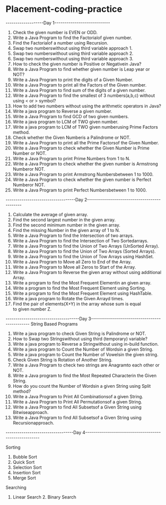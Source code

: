 # Placement-coding-practice
 -------------------Day 1----------------------------
1. Check the given number is EVEN or ODD. 
2. Write a Java Program to find the Factorialof given number. 
3. Find the Factorialof a number using Recursion. 
4. Swap two numberswithout using third variable approach 1. 
5. Swap two numberswithout using third variable approach 2. 
6. Swap two numberswithout using third variable approach 3. 
7. How to check the given number is Positive or Negativein Java? 
8. Write a Java Program to find whether given number is Leap year or NOT? 
10. Write a Java Program to print the digits of a Given Number. 
11. Write a Java Program to print all the Factors of the Given number.
12. Write a Java Program to find sum of the digits of a given number.
13. Write a Java Program to find the smallest of 3 numbers(a,b,c) without using < or > symbol? 
14. How to add two numbers without using the arithmetic operators in Java? 
15. Write a java program to Reverse a given number. 
16. Write a Java Program to find GCD of two given numbers. 
17. Write a java program to LCM of TWO given number. 
18. Write a java program to LCM of TWO given numberusing Prime Factors method. 
19. Check whether the Given Numberis a Palindrome or NOT. 
20. Write a Java Program to print all the Prime Factorsof the Given Number. 
21. Write a Java Program to check whether the Given Number is Prime Number or NOT. 
22. Write a Java Program to print Prime Numbers from 1 to N. 
23. Write a Java Program to check whether the given number is Armstrong Numberor NOT. 
24. Write a Java Program to print Armstrong Numbersbetween 1 to 1000. 
25. Write a Java Program to check whether the given number is Perfect Numberor NOT. 
26. Write a Java Program to print Perfect Numbersbetween 1 to 1000.





-----------------------------------Day 2---------------------------------------------

1. Calculate the average of given array. 
2. Find the second largest number in the given array. 
3. Find the second minimum number in the given array. 
4. Find the missing Number in the given array of 1 to N. 
5. Write a Java Program to find the Intersection of two arrays.
6. Write a Java Program to find the Intersection of Two Sortedarrays. 
7. Write a Java Program to find the Union of Two Arrays (UnSorted Array). 
8. Write a Java Program to find the Union of Two Arrays (Sorted Arrays). 
9. Write a Java Program to find the Union of Tow Arrays using HashSet. 
10. Write a Java Program to Move all Zero to End of the Array. 
11. Write a Java Program to Move all Zeros to Start of the Array. 
12. Write a Java Program to Reverse the given array without using additional Array.
13. Write a program to find the Most Frequent Elementin an given array. 
14. Write a program to find the Most Frequent Element using Sorting. 
15. Write a program to find the Most Frequent Element using HashTable. 
16. Write a java program to Rotate the Given Arrayd times. 
17. Find the pair of elements(X+Y) in the array whose sum is equal to given number Z.


-------------------------------------Day 3-----------------------------------------------
String Based Programs

1. Write a java program to check Given String is Palindrome or NOT. 
2. How to Swap two Stringswithout using third (temporary) variable? 
3. Write a java program to Reverse a Stringwithout using in-build function. 
4. Write a java program to Count the Number of Wordsin a given String. 
5. Write a java program to Count the Number of Vowelsin the given string. 
6. Check Given String is Rotation of Another String. 
7. Write a Java Program to check two strings are Anagramto each other or NOT. 
8. Write a Java program to find the Most Repeated Characterin the Given String. 
9. How do you count the Number of Wordsin a given String using Split method? 
10. Write a Java Program to Print All Combinationsof a given String. 
11. Write a Java Program to Print All Permutationsof a given String. 
12. Write a Java Program to find All Subsetsof a Given String using Bitwiseapproach.
13. Write a Java Program to find All Subsetsof a Given String using Recursionapproach.


----------------------------------Day 4-------------------------------------------------------


Sorting

1. Bubble Sort 
2. Quick Sort 
3. Selection Sort 
4. Insertion Sort 
5. Merge Sort 

Searching

1. Linear Search 
2. Binary Search

